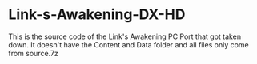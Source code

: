 # Link-s-Awakening-DX-HD
This is the source code of the Link's Awakening PC Port that got taken down. It doesn't have the Content and Data folder and all files only come from source.7z
